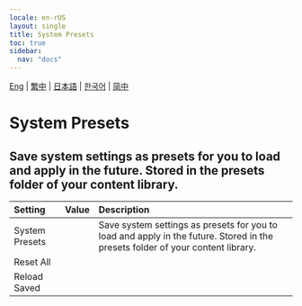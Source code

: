 ```yaml
---
locale: en-rUS
layout: single
title: System Presets
toc: true
sidebar:
  nav: "docs"
---
```

[Eng](/dancexr/menu/2025.4/scene/system_presets.md) | [繁中](/tw/dancexr/menu/2025.4/scene/system_presets.md) | [日本語](/jp/dancexr/menu/2025.4/scene/system_presets.md) | [한국어](/kr/dancexr/menu/2025.4/scene/system_presets.md) | [简中](/zh/dancexr/menu/2025.4/scene/system_presets.md)
# System Presets
## Save system settings as presets for you to load and apply in the future. Stored in the presets folder of your content library.
| Setting | Value | Description |
| :--- | --- | :--- |
| System Presets || Save system settings as presets for you to load and apply in the future. Stored in the presets folder of your content library.
| Reset All || 
| Reload Saved || 
